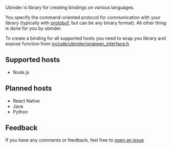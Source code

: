 Ubinder is library for creating bindings on various languages.

You specify the command-oriented protocol for communication with your library (typically with [protobuf](https://developers.google.com/protocol-buffers/), but can be any binary format).
All other thing is done for you by ubinder.

To create a binding for all supported hosts you need to wrap you library and expose function from [include/ubinder/wrapper_interface.h](https://github.com/teams2ua/ubinder/blob/master/include/ubinder/wrapper_interface.h)


## Supported hosts

* Node.js

## Planned hosts

* React Native
* Java
* Python

## Feedback

If you have any comments or feedback, feel free to [open an issue](https://github.com/teams2ua/ubinder)